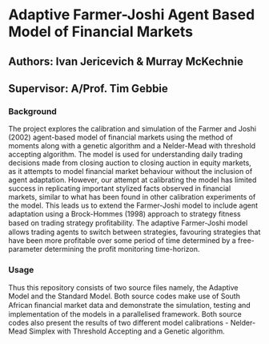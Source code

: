 # Adaptive Farmer-Joshi Agent Based Model of Financial Markets

## Authors: Ivan Jericevich & Murray McKechnie
## Supervisor: A/Prof. Tim Gebbie

### Background
The project explores the calibration and simulation of the Farmer and Joshi (2002) agent-based model of financial markets using the method of moments along with a genetic algorithm and a Nelder-Mead with threshold accepting algorithm. The model is used for understanding daily trading decisions made from closing auction to closing auction in equity markets, as it attempts to model financial market behaviour without the inclusion of agent adaptation. However, our attempt at calibrating the model has limited success in replicating important stylized facts observed in financial markets, similar to what has been found in other calibration experiments of the model. This leads us to extend the Farmer-Joshi model to include agent adaptation using a Brock-Hommes (1998) approach to strategy fitness based on trading strategy proﬁtability. The adaptive Farmer-Joshi model allows trading agents to switch between strategies, favouring strategies that have been more profitable over some period of time determined by a free-parameter determining the profit monitoring time-horizon.

### Usage
Thus this repository consists of two source files namely, the Adaptive Model and the Standard Model. Both source codes make use of South African ﬁnancial market data and demonstrate the simulation, testing and implementation of the models in a parallelised framework. Both source codes also present the results of two different model calibrations - Nelder-Mead Simplex with Threshold Accepting and a Genetic algorithm.
